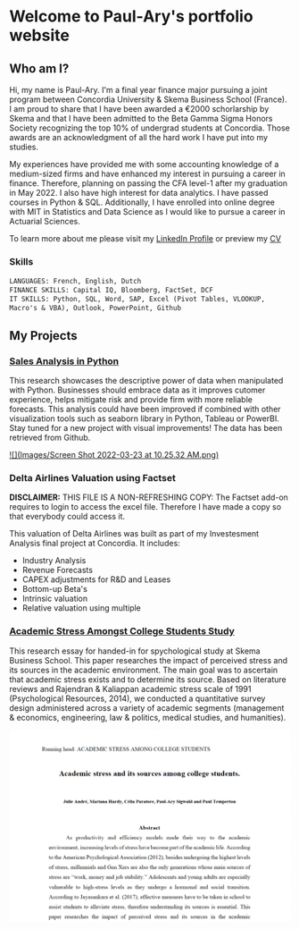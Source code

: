 # Welcome to Paul-Ary's portfolio website


## Who am I? 

Hi, my name is Paul-Ary. I'm a final year finance major pursuing a joint program between Concordia University & Skema Business School (France). I am proud to share that I have been awarded a €2000 schorlarship by Skema and that I have been admitted to the Beta Gamma Sigma Honors Society recognizing the top 10% of undergrad students at Concordia. Those awards are an acknowledgment of all the hard work I have put into my studies.

My experiences have provided me with some accounting knowledge of a medium-sized firms and have enhanced my interest in pursuing a career in finance. Therefore, planning on passing the CFA level-1 after my graduation in May 2022. I also have high interest for data analytics. I have passed courses in Python & SQL. Additionally, I have enrolled into online degree with MIT in Statistics and Data Science as I would like to pursue a career in Actuarial Sciences. 

To learn more about me please visit my [LinkedIn Profile](https://www.linkedin.com/in/paulary-sigwald/) or preview my [CV](https://github.com/PAS720/Paul-Ary_Portfolio/blob/main/Resume%20-%20Paul-ary-Sigwald.pdf)

### Skills
```
LANGUAGES: French, English, Dutch
FINANCE SKILLS: Capital IQ, Bloomberg, FactSet, DCF
IT SKILLS: Python, SQL, Word, SAP, Excel (Pivot Tables, VLOOKUP, Macro's & VBA), Outlook, PowerPoint, Github
```


## My Projects


### [Sales Analysis in Python](https://github.com/PAS720/Paul-Ary_Portfolio/blob/main/SalesAnalysis.ipynb)
This research showcases the descriptive power of data when manipulated with Python. Businesses should embrace data as it improves cutomer experience, helps mitigate risk and provide firm with more reliable forecasts. This analysis could have been improved if combined with other visualization tools such as seaborn library in Python, Tableau or PowerBI. Stay tuned for a new project with visual improvements! The data has been retrieved from Github. 

[![](Images/Screen Shot 2022-03-23 at 10.25.32 AM.png)](https://github.com/PAS720/Paul-Ary_Portfolio/blob/main/SalesAnalysis.ipynb)

### Delta Airlines Valuation using Factset
**DISCLAIMER:** THIS FILE IS A NON-REFRESHING COPY: The Factset add-on requires to login to access the excel file. Therefore I have made a copy so that everybody could access it.

This valuation of Delta Airlines was built as part of my Investesment Analysis final project at Concordia. It includes:
- Industry Analysis
- Revenue Forecasts
- CAPEX adjustments for R&D and Leases
- Bottom-up Beta's
- Intrinsic valuation
- Relative valuation using multiple


### [Academic Stress Amongst College Students Study](https://github.com/PAS720/Paul-Ary_Portfolio/blob/main/Group%202%20-%20Stress%20among%20college%20students.pdf)
This research essay for handed-in for spychological study at Skema Business School. This paper researches the impact of perceived stress and its sources in the academic environment. The main goal was to ascertain that academic stress exists and to determine its source. Based on literature reviews and Rajendran & Kaliappan academic stress scale of 1991 (Psychological Resources, 2014), we conducted a quantitative survey design administered across a variety of academic segments (management & economics, engineering, law & politics, medical studies, and humanities).


[![](Images/Image_1.png)](https://github.com/PAS720/Paul-Ary_Portfolio/blob/main/Group%202%20-%20Stress%20among%20college%20students.pdf)
